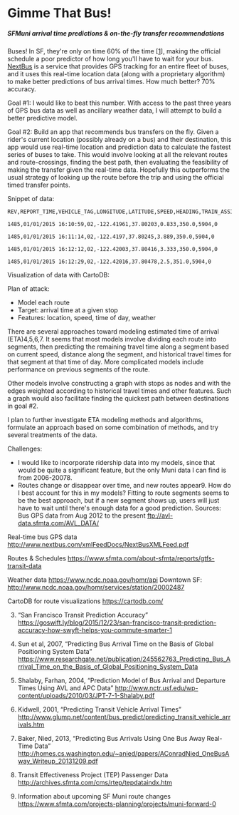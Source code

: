 # Gimme That Bus!
##### SFMuni arrival time predictions & on-the-fly transfer recommendations

Buses! In SF, they're only on time 60% of the time [[1]], making the official schedule a poor predictor of how long you'll have to wait for your bus. [NextBus] is a service that provides GPS tracking for an entire fleet of buses, and it uses this real-time location data (along with a proprietary algorithm) to make better predictions of bus arrival times. How much better? 70% accuracy.

Goal #1: I would like to beat this number. With access to the past three years of GPS bus data as well as ancillary weather data, I will attempt to build a better predictive model.

Goal #2: Build an app that recommends bus transfers on the fly. Given a rider's current location (possibly already on a bus) and their destination, this app would use real-time location and prediction data to calculate the fastest series of buses to take. This would involve looking at all the relevant routes and route-crossings, finding the best path, then evaluating the feasibility of making the transfer given the real-time data. Hopefully this outperforms the usual strategy of looking up the route before the trip and using the official timed transfer points.

Snippet of data:
```
REV,REPORT_TIME,VEHICLE_TAG,LONGITUDE,LATITUDE,SPEED,HEADING,TRAIN_ASSIGNMENT,PREDICTABLE

1485,01/01/2015 16:10:59,02,-122.41961,37.80203,0.833,350.0,5904,0

1485,01/01/2015 16:11:14,02,-122.4197,37.80245,3.889,350.0,5904,0

1485,01/01/2015 16:12:12,02,-122.42003,37.80416,3.333,350.0,5904,0

1485,01/01/2015 16:12:29,02,-122.42016,37.80478,2.5,351.0,5904,0
```

Visualization of data with CartoDB:

Plan of attack:
- Model each route
- Target: arrival time at a given stop
- Features: location, speed, time of day, weather

There are several approaches toward modeling estimated time of arrival (ETA)4,5,6,7. It seems that most models involve dividing each route into segments, then predicting the remaining travel time along a segment based on current speed, distance along the segment, and historical travel times for that segment at that time of day. More complicated models include performance on previous segments of the route.

Other models involve constructing a graph with stops as nodes and with the edges weighted according to historical travel times and other features. Such a graph would also facilitate finding the quickest path between destinations in goal #2.

I plan to further investigate ETA modeling methods and algorithms, formulate an approach based on some combination of methods, and try several treatments of the data.

Challenges:
- I would like to incorporate ridership data into my models, since that would be quite a significant feature, but the only Muni data I can find is from 2006-20078.
- Routes change or disappear over time, and new routes appear9. How do I best account for this in my models? Fitting to route segments seems to be the best approach, but if a new segment shows up, users will just have to wait until there's enough data for a good prediction.
Sources:
Bus GPS data from Aug 2012 to the present
ftp://avl-data.sfmta.com/AVL_DATA/

Real-time bus GPS data
http://www.nextbus.com/xmlFeedDocs/NextBusXMLFeed.pdf

Routes & Schedules
https://www.sfmta.com/about-sfmta/reports/gtfs-transit-data

Weather data
https://www.ncdc.noaa.gov/homr/api
	Downtown SF: http://www.ncdc.noaa.gov/homr/services/station/20002487

CartoDB for route visualizations
https://cartodb.com/


[1]: https://www.sfmta.com/about-sfmta/reports/performance-metrics/percentage-time-performance

[NextBus]: http://nextbus.cubic.com/About/How-NextBus-Works

3. “San Francisco Transit Prediction Accuracy”
https://goswift.ly/blog/2015/12/23/san-francisco-transit-prediction-accuracy-how-swyft-helps-you-commute-smarter-1

4. Sun et al, 2007, “Predicting Bus Arrival Time on the Basis of Global Positioning System Data”
https://www.researchgate.net/publication/245562763_Predicting_Bus_Arrival_Time_on_the_Basis_of_Global_Positioning_System_Data

5. Shalaby, Farhan, 2004, “Prediction Model of Bus Arrival and Departure Times Using AVL and APC Data”
http://www.nctr.usf.edu/wp-content/uploads/2010/03/JPT-7-1-Shalaby.pdf

6. Kidwell, 2001, “Predicting Transit Vehicle Arrival Times”
http://www.glump.net/content/bus_predict/predicting_transit_vehicle_arrivals.htm

7. Baker, Nied, 2013, “Predicting Bus Arrivals Using One Bus Away Real-Time Data”
http://homes.cs.washington.edu/~anied/papers/AConradNied_OneBusAway_Writeup_20131209.pdf

8. Transit Effectiveness Project (TEP) Passenger Data
http://archives.sfmta.com/cms/rtep/tepdataindx.htm

9. Information about upcoming SF Muni route changes
https://www.sfmta.com/projects-planning/projects/muni-forward-0
